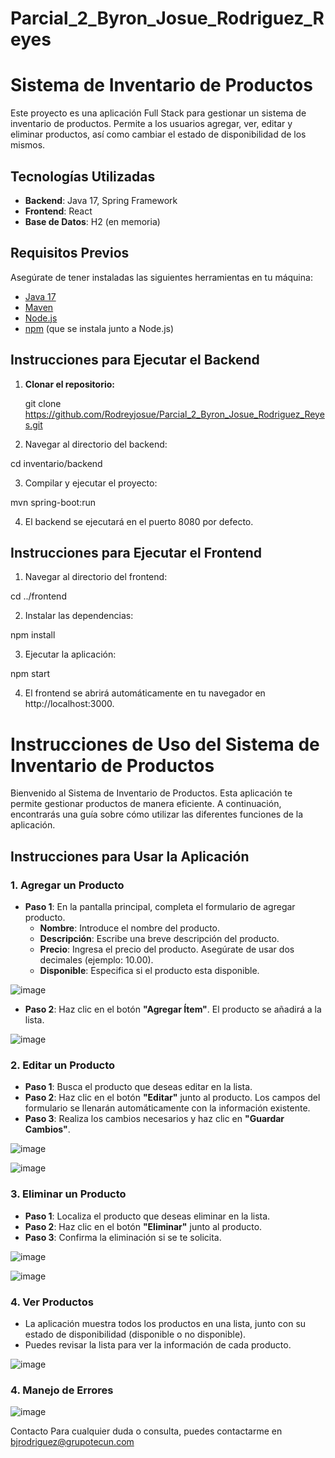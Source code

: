 # Parcial_2_Byron_Josue_Rodriguez_Reyes
# Sistema de Inventario de Productos

Este proyecto es una aplicación Full Stack para gestionar un sistema de inventario de productos. Permite a los usuarios agregar, ver, editar y eliminar productos, así como cambiar el estado de disponibilidad de los mismos.

## Tecnologías Utilizadas

- **Backend**: Java 17, Spring Framework
- **Frontend**: React
- **Base de Datos**: H2 (en memoria)


## Requisitos Previos

Asegúrate de tener instaladas las siguientes herramientas en tu máquina:

- [Java 17](https://www.oracle.com/java/technologies/javase-jdk17-downloads.html)
- [Maven](https://maven.apache.org/download.cgi)
- [Node.js](https://nodejs.org/en/download/)
- [npm](https://www.npmjs.com/get-npm) (que se instala junto a Node.js)


## Instrucciones para Ejecutar el Backend

1. **Clonar el repositorio:**
   
   git clone https://github.com/Rodreyjosue/Parcial_2_Byron_Josue_Rodriguez_Reyes.git
   
2. Navegar al directorio del backend:

  cd inventario/backend

3. Compilar y ejecutar el proyecto:
   
  mvn spring-boot:run
  
4. El backend se ejecutará en el puerto 8080 por defecto.



## Instrucciones para Ejecutar el Frontend
1. Navegar al directorio del frontend:

  cd ../frontend

2. Instalar las dependencias:

  npm install

3. Ejecutar la aplicación:
   
  npm start

4. El frontend se abrirá automáticamente en tu navegador en http://localhost:3000.



# Instrucciones de Uso del Sistema de Inventario de Productos

Bienvenido al Sistema de Inventario de Productos. Esta aplicación te permite gestionar productos de manera eficiente. A continuación, encontrarás una guía sobre cómo utilizar las diferentes funciones de la aplicación.

## Instrucciones para Usar la Aplicación

### 1. Agregar un Producto

- **Paso 1**: En la pantalla principal, completa el formulario de agregar producto.
  - **Nombre**: Introduce el nombre del producto.
  - **Descripción**: Escribe una breve descripción del producto.
  - **Precio**: Ingresa el precio del producto. Asegúrate de usar dos decimales (ejemplo: 10.00).
  - **Disponible**: Especifica si el producto esta disponible.

 ![image](https://github.com/user-attachments/assets/2c908881-5251-4648-a02a-c0382f329dfb)

- **Paso 2**: Haz clic en el botón **"Agregar Ítem"**. El producto se añadirá a la lista.

![image](https://github.com/user-attachments/assets/a6d48369-e2f8-4d2f-9f5c-b7e3f5952f38)

### 2. Editar un Producto

- **Paso 1**: Busca el producto que deseas editar en la lista.
- **Paso 2**: Haz clic en el botón **"Editar"** junto al producto. Los campos del formulario se llenarán automáticamente con la información existente.
- **Paso 3**: Realiza los cambios necesarios y haz clic en **"Guardar Cambios"**.

![image](https://github.com/user-attachments/assets/e1d1203d-643d-4458-8f19-54c2be2d0393)

![image](https://github.com/user-attachments/assets/1bff3a61-c029-4576-ae2c-b241e565ad65)

### 3. Eliminar un Producto

- **Paso 1**: Localiza el producto que deseas eliminar en la lista.
- **Paso 2**: Haz clic en el botón **"Eliminar"** junto al producto.
- **Paso 3**: Confirma la eliminación si se te solicita.

![image](https://github.com/user-attachments/assets/a071e6ab-1f1a-40eb-aed3-8120d0eca167)

![image](https://github.com/user-attachments/assets/75166049-0906-49f1-b903-7a113270f26f)



### 4. Ver Productos

- La aplicación muestra todos los productos en una lista, junto con su estado de disponibilidad (disponible o no disponible).
- Puedes revisar la lista para ver la información de cada producto.

![image](https://github.com/user-attachments/assets/2267ca58-fa81-4c8f-bb30-39ba0375a2a7)

### 4. Manejo de Errores

![image](https://github.com/user-attachments/assets/2c22fa48-f88d-4bd0-87af-79fe679dfaa7)

Contacto
Para cualquier duda o consulta, puedes contactarme en bjrodriguez@grupotecun.com
